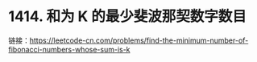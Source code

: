 # 1414. 和为 K 的最少斐波那契数字数目

链接：https://leetcode-cn.com/problems/find-the-minimum-number-of-fibonacci-numbers-whose-sum-is-k
